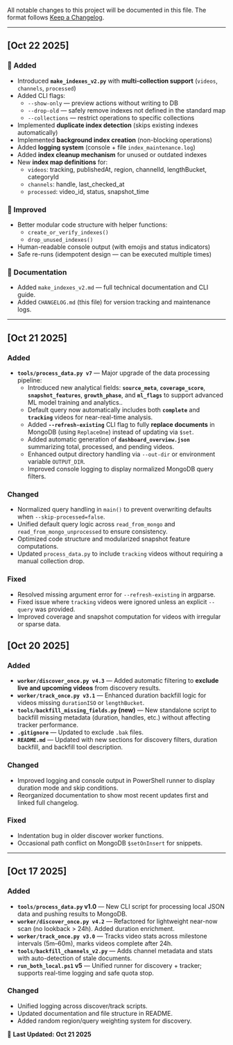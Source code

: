 All notable changes to this project will be documented in this file.
The format follows [Keep a Changelog](https://keepachangelog.com/en/1.0.0/).

---
## [Oct 22 2025]
### 🚀 Added
- Introduced **`make_indexes_v2.py`** with **multi-collection support** (`videos`, `channels`, `processed`)
- Added CLI flags:
  - `--show-only` — preview actions without writing to DB  
  - `--drop-old` — safely remove indexes not defined in the standard map  
  - `--collections` — restrict operations to specific collections
- Implemented **duplicate index detection** (skips existing indexes automatically)
- Implemented **background index creation** (non-blocking operations)
- Added **logging system** (console + file `index_maintenance.log`)
- Added **index cleanup mechanism** for unused or outdated indexes
- New **index map definitions** for:
  - `videos`: tracking, publishedAt, region, channelId, lengthBucket, categoryId  
  - `channels`: handle, last_checked_at  
  - `processed`: video_id, status, snapshot_time

### 🧠 Improved
- Better modular code structure with helper functions:
  - `create_or_verify_indexes()`
  - `drop_unused_indexes()`
- Human-readable console output (with emojis and status indicators)
- Safe re-runs (idempotent design — can be executed multiple times)

### 🧾 Documentation
- Added `make_indexes_v2.md` — full technical documentation and CLI guide.
- Added `CHANGELOG.md` (this file) for version tracking and maintenance logs.

---

## [Oct 21 2025]
### Added
- **`tools/process_data.py v7`** — Major upgrade of the data processing pipeline:
  - Introduced new analytical fields: **`source_meta`**, **`coverage_score`**, **`snapshot_features`**, **`growth_phase`**, and **`ml_flags`** to support advanced ML model training and analytics..
  - Default query now automatically includes both **`complete`** and **`tracking`** videos for near-real-time analysis.
  - Added **`--refresh-existing`** CLI flag to fully **replace documents** in MongoDB (using `ReplaceOne`) instead of updating via `$set`.
  - Added automatic generation of **`dashboard_overview.json`** summarizing total, processed, and pending videos.
  - Enhanced output directory handling via `--out-dir` or environment variable `OUTPUT_DIR`.
  - Improved console logging to display normalized MongoDB query filters.

### Changed
- Normalized query handling in `main()` to prevent overwriting defaults when `--skip-processed=false`.
- Unified default query logic across `read_from_mongo` and `read_from_mongo_unprocessed` to ensure consistency.
- Optimized code structure and modularized snapshot feature computations.
- Updated `process_data.py` to include `tracking` videos without requiring a manual collection drop.

### Fixed
- Resolved missing argument error for `--refresh-existing` in argparse.
- Fixed issue where `tracking` videos were ignored unless an explicit `--query` was provided.
- Improved coverage and snapshot computation for videos with irregular or sparse data.

## [Oct 20 2025]
### Added
- **`worker/discover_once.py v4.3`** — Added automatic filtering to **exclude live and upcoming videos** from discovery results.
- **`worker/track_once.py v3.1`** — Enhanced duration backfill logic for videos missing `durationISO` or `lengthBucket`.
- **`tools/backfill_missing_fields.py` (new)** — New standalone script to backfill missing metadata (duration, handles, etc.) without affecting tracker performance.
- **`.gitignore`** — Updated to exclude `.bak` files.
- **`README.md`** — Updated with new sections for discovery filters, duration backfill, and backfill tool description.

### Changed
- Improved logging and console output in PowerShell runner to display duration mode and skip conditions.
- Reorganized documentation to show most recent updates first and linked full changelog.

### Fixed
- Indentation bug in older discover worker functions.
- Occasional path conflict on MongoDB `$setOnInsert` for snippets.

---

## [Oct 17 2025]
### Added
- **`tools/process_data.py` v1.0** — New CLI script for processing local JSON data and pushing results to MongoDB.
- **`worker/discover_once.py v4.2`** — Refactored for lightweight near-now scan (no lookback > 24h). Added duration enrichment.
- **`worker/track_once.py v3.0`** — Tracks video stats across milestone intervals (5m–60m), marks videos complete after 24h.
- **`tools/backfill_channels_v2.py`** — Adds channel metadata and stats with auto-detection of stale documents.
- **`run_both_local.ps1` v5** — Unified runner for discovery + tracker; supports real-time logging and safe quota stop.

### Changed
- Unified logging across discover/track scripts.
- Updated documentation and file structure in README.
- Added random region/query weighting system for discovery.

📅 **Last Updated:** **Oct 21 2025**